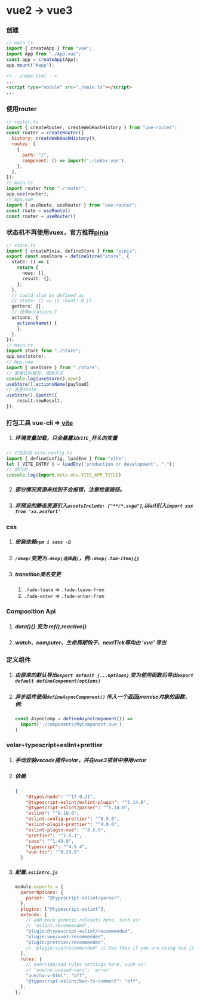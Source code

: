 

# vue2 -> vue3

### 创建

```javascript
// main.ts
import { createApp } from "vue";
import App from "./App.vue";
const app = createApp(App);
app.mount("#app");
```

```html
<!-- index.html -->
...
<script type="module" src="./main.ts"></script>
...
```

### 使用router

```javascript
// router.ts
import { createRouter, createWebHashHistory } from "vue-router";
const router = createRouter({
  history: createWebHashHistory(),
  routes: [
    {
      path: "/",
      component: () => import("./index.vue"),
    },
  ],
});
// main.ts
import router from "./router";
app.use(router);
// App.vue
import { useRoute, useRouter } from "vue-router";
const route = useRoute()
const router = useRouter()
```

### 状态机不再使用vuex，官方推荐[pinia](https://pinia.vuejs.org/)

```typescript
// store.ts
import { createPinia, defineStore } from "pinia";
export const useStore = defineStore("store", {
  state: () => {
    return {
      news: [],
      result: {},
    };
  },
  // could also be defined as
  // state: () => ({ count: 0 })
  getters: {},
  // 没有mutations了
  actions: {
    actionsName() {
    },
  },
});
// main.ts
import store from "./store";
app.use(store);
// App.vue
import { useStore } from "./store";
// 直接访问属性，调用方法
console.log(useStore().news)
useStore().actionsName(payload)
// 变更state
useStore().$patch({
    result:newResult,
});
```

### 打包工具 vue-cli =>  [vite](https://vitejs.cn/)

1. ##### 环境变量加载，只会暴露以`VITE_`开头的变量
```javascript
// 打包阶段 vite.config.ts 
import { defineConfig, loadEnv } from "vite";
let { VITE_ENTRY } = loadEnv('production or development', ".");
// 运行时
console.log(import.meta.env.VITE_APP_TITLE)
```
2. ##### 部分情况资源未找到不会报错，注意检查路径。

3. ##### 非预设的静态资源引入`assetsInclude: ["**/*.svga"]`,以url引入`import xxx from 'xx.asd?url'`

### css

1. ##### 安装依赖`npm i sass -D`

2. ##### `/deep/`变更为`:deep(选择器)`，例:`:deep(.tab-item){}`

3. ##### transition类名变更

   1. `.fade-leave` => `.fade-leave-from`
   2. `.fade-enter` => `.fade-enter-from`

### Composition Api

1. ##### data(){} 变为 ref(),reactive()

2. ##### watch、computer、生命周期钩子、nextTick等均由 'vue' 导出

### 定义组件

1. ##### 由原来的默认导出`export default {...options}` 变为使用函数后导出`export default defineComponent(options)`

2. ##### 异步组件使用`defineAsyncComponent()` 传入一个返回promise对象的函数，例:

   ```javascript
   const AsyncComp = defineAsyncComponent(() =>
     import('./components/MyComponent.vue')
   )
   ```

### volar+typescript+eslint+prettier

1. ##### 手动安装vscode插件volar，并在vue3项目中停用vetur

2. ##### 依赖

   ```json
   {
       "@types/node": "^17.0.21",
       "@typescript-eslint/eslint-plugin": "^5.14.0",
       "@typescript-eslint/parser": "^5.14.0",
       "eslint": "^8.10.0",
       "eslint-config-prettier": "^8.5.0",
       "eslint-plugin-prettier": "^4.0.0",
       "eslint-plugin-vue": "^8.5.0",
       "prettier": "^2.5.1",
       "sass": "^1.49.9",
       "typescript": "^4.5.4",
       "vue-tsc": "^0.29.8"
     } 
   ```
   
3. ##### 配置`.eslintrc.js`

   ```javascript
   module.exports = {
     parserOptions: {
       parser: "@typescript-eslint/parser",
     },
     plugins: ["@typescript-eslint"],
     extends: [
       // add more generic rulesets here, such as:
       // 'eslint:recommended',
       "plugin:@typescript-eslint/recommended",
       "plugin:vue/vue3-recommended",
       "plugin:prettier/recommended",
       // 'plugin:vue/recommended' // Use this if you are using Vue.js 2.x.
     ],
     rules: {
       // override/add rules settings here, such as:
       // 'vue/no-unused-vars': 'error'
       "vue/no-v-html": "off",
       "@typescript-eslint/ban-ts-comment": "off",
     },
   };
   
   ```

   

   